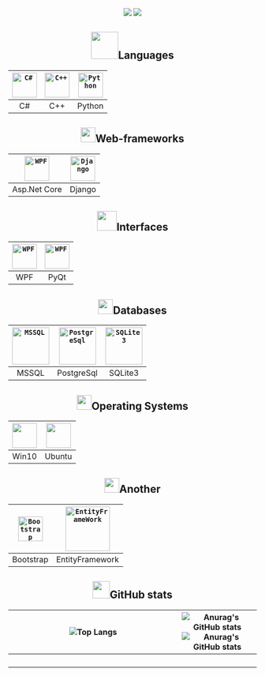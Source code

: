 <!--  Приветствие и направление разработки -->


<div align="center">
  <img src="https://readme-typing-svg.herokuapp.com?size=25&duration=1000&color=16EB00&center=true&vCenter=true&width=25&height=25&lines=%3E"/>
  <img src="https://readme-typing-svg.herokuapp.com?font=Fira+Code&size=25&pause=1000&color=000000&vCenter=true&width=310&height=25&lines=Hi+there%2C+I'm+Dmitry;BackEnd+developer"/>
</div>


<!-- Языки  -->
  
  
<h2 align="center">
  <img width=55px src="https://user-images.githubusercontent.com/86602542/169523990-981beff5-097f-4ba2-af24-fc64a74bfa5e.gif"/>Languages
</h2>
<div align="center">  

  | <code><img width=50px title="C#" src="https://user-images.githubusercontent.com/86602542/169523940-1eaa39d9-0dc6-4aa0-9d0b-ac440473a052.png"/></code> | <code><img width=50px title="C++" src="https://user-images.githubusercontent.com/86602542/197863225-493d6828-ecb8-4ddd-8555-0a7b4addc8c4.png"/></code> | <code><img width=50px title="Python" src="https://user-images.githubusercontent.com/86602542/169524407-920644ab-78ee-499d-af82-0a4f38af26b0.png"/></code> |
  | :-: | :-: | :-: |
  | C# | C++| Python |
  
</div>


<!-- Веб-фреймворки -->


<h2 align="center">
  <img height=30px src="https://user-images.githubusercontent.com/86602542/197358925-81de702b-9efb-4c8a-84cb-35a5a8bfef62.gif"/>Web-frameworks
</h2>
<div align="center">

  | <code><img width=50px title="WPF" src="https://user-images.githubusercontent.com/86602542/197358883-d3e90aea-6299-4bf6-a05f-86c7a8d68f62.png"/></code> | <code><img width=50px title="Django" src="https://user-images.githubusercontent.com/86602542/197358792-502ba9c4-ed69-4522-a0c1-f2966ecd5b16.png"/></code> |
  | :-: | :-: |
  | Asp.Net Core | Django |
  
</div>


<!-- Интерфейсы -->


<h2 align="center">
  <img height=40px src="https://user-images.githubusercontent.com/86602542/169526105-70cd46cf-98b7-4547-be82-049d1794357f.gif"/>Interfaces
</h2>
<div align="center">

  | <code><img width=50px title="WPF" src="https://user-images.githubusercontent.com/86602542/169524774-847a9d66-e57b-48b1-bc04-04263798d7ad.png"/></code> | <code><img width=50px title="WPF" src="https://user-images.githubusercontent.com/86602542/197358986-ab35e4da-1f90-475a-9c76-db88c225a791.png"/></code> |
  | :-: | :-: |
  | WPF | PyQt |
  
</div>


<!-- Базы данных  -->


<h2 align="center">
  <img height=30px src="https://user-images.githubusercontent.com/86602542/169535904-f7b4c627-b7a1-4689-9727-138587107fd5.gif"/>Databases
</h2>
<div align="center">
  
  | <code><img width=75px title="MSSQL" src="https://user-images.githubusercontent.com/86602542/169476599-0fbba1f1-a150-47cc-bf24-aa92e4171f7b.png"/></code> | <code><img width=75px title="PostgreSql" src="https://user-images.githubusercontent.com/86602542/200839167-c81c3343-1082-42ac-9b7d-ddc2c7184899.png"/></code> | <code><img width=75px title="SQLite3" src="https://user-images.githubusercontent.com/86602542/197358692-d07a0237-7aea-4aa1-9942-20e46c4f8e6e.png"/></code> |
  | :-: | :-: | :-: |
  | MSSQL | PostgreSql | SQLite3 |

</div>


<!--  Операционные системы  -->


<h2 align="center">
  <img height=30px src="https://user-images.githubusercontent.com/86602542/170211393-c0f2dd08-1da7-40cd-bb44-1a3216b4d7ee.gif"/>Operating Systems
</h2>
<div align="center">
  
  | <code><img width=50px src="https://user-images.githubusercontent.com/86602542/170212088-9b55c4ba-77da-4ca3-97dd-8067e1369d59.png"/></code>  |   <code><img width=50px src="https://user-images.githubusercontent.com/86602542/170211813-77cfbd5f-9829-428a-821a-3db0a2f3d57a.png"/></code> |
  | :-: | :-: |
  | Win10 | Ubuntu |
  
</div>


<!--  Прочее  -->


<h2 align="center">
  <img height=30px src="https://user-images.githubusercontent.com/86602542/169530095-ed0f5691-96e5-49fb-9122-e62670643361.gif"/>Another
</h2>
<div align="center">
  
  | <code><img width=50px title="Bootstrap" src="https://user-images.githubusercontent.com/86602542/169539065-c5f1b19c-6ac4-4585-b923-b19fc79690d3.png"/></code> | <code><img width=90px title="EntityFrameWork" src="https://user-images.githubusercontent.com/86602542/203132485-6102f837-e29b-46dc-81ab-1f797a906a60.png"/></code> |
  | :-: | :-: |
  | Bootstrap | EntityFramework |
  
</div>


<!-- GitHub статистика -->


<h2 align="center">
  <img height="35px" src="https://user-images.githubusercontent.com/86602542/169537286-37882072-0bf6-4153-819d-0da3b5cce4a7.gif">GitHub stats
</h2>
<div align="center">  
        
| ![Top Langs](https://github-readme-stats.vercel.app/api/top-langs/?username=tovDmitrij&langs_count=9&hide_title=true&count_private=true) | ![Anurag's GitHub stats](https://github-readme-stats.vercel.app/api?username=tovDmitrij&show_icons=true&theme=light&text_color=434d58&hide_title=true) ![Anurag's GitHub stats](https://github-readme-streak-stats.herokuapp.com/?user=tovdmitrij&count-private=true&theme=light)
| :-: | :-: |
| ⠀⠀⠀⠀⠀⠀⠀⠀⠀⠀⠀⠀⠀⠀⠀⠀⠀⠀⠀⠀⠀⠀⠀⠀⠀⠀⠀⠀ |  |
      
</div>
